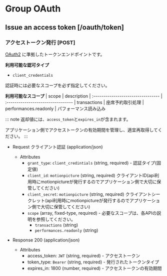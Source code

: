 # Group OAuth

## Issue an access token [/oauth/token]

### アクセストークン発行 [POST]
[OAuth2](https://tools.ietf.org/html/rfc6749) に準拠したトークンエンドポイントです。

**利用可能な認可タイプ**

+ `client_credentials`

認証時には必要なスコープを必ず指定してください。

**利用可能なスコープ**
| scope                              | description
| :--------------------------------- | :--------------------------------- 
| transactions                       | 座席予約取引処理
| performances.readonly              | パフォーマンス読み込み

::: note
返却値には、`access_token`と`expires_in`が含まれます。

アプリケーション側でアクセストークンの有効期間を管理し、適宜再取得してください。
:::

+ Request クライアント認証 (application/json)
    + Attributes
        + `grant_type`: `client_credintials` (string, required) - 認証タイプ(固定値)
        + `client_id`: `motionpicture` (string, required)
            クライアントID(api利用時にmotionpictureが発行するのでアプリケーション側で大切に保管してください)
        + `client_secret`: `motionpicture` (string, required)
            クライアントシークレット(api利用時にmotionpictureが発行するのでアプリケーション側で大切に保管してください)
        + `scope` (array, fixed-type, required) - 必要なスコープは、各APIの説明を参照してください。
            + `transactions` (string)
            + `performances.readonly` (string)

+ Response 200 (application/json)
    + Attributes
        + access_token: `JWT` (string, required) - アクセストークン
        + token_type: `Bearer` (string, required) - 発行されたトークンタイプ
        + expires_in: 1800 (number, required) - アクセストークンの有効期間

<!-- include(../response/400.md) -->
